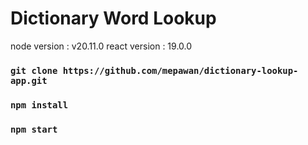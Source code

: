 # Dictionary Word Lookup 

node version : v20.11.0
react version : 19.0.0

### `git clone https://github.com/mepawan/dictionary-lookup-app.git`
### `npm install`
### `npm start`